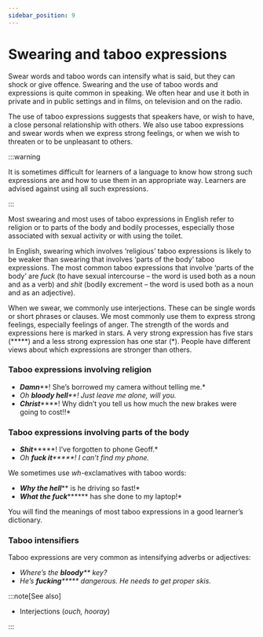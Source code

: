 ```yaml
---
sidebar_position: 9
---
```


# Swearing and taboo expressions

Swear words and taboo words can intensify what is said, but they can shock or give offence. Swearing and the use of taboo words and expressions is quite common in speaking. We often hear and use it both in private and in public settings and in films, on television and on the radio.

The use of taboo expressions suggests that speakers have, or wish to have, a close personal relationship with others. We also use taboo expressions and swear words when we express strong feelings, or when we wish to threaten or to be unpleasant to others.

:::warning

It is sometimes difficult for learners of a language to know how strong such expressions are and how to use them in an appropriate way. Learners are advised against using all such expressions.

:::

Most swearing and most uses of taboo expressions in English refer to religion or to parts of the body and bodily processes, especially those associated with sexual activity or with using the toilet.

In English, swearing which involves ‘religious’ taboo expressions is likely to be weaker than swearing that involves ‘parts of the body’ taboo expressions. The most common taboo expressions that involve ‘parts of the body’ are *fuck* (to have sexual intercourse – the word is used both as a noun and as a verb) and *shit* (bodily excrement – the word is used both as a noun and as an adjective).

When we swear, we commonly use interjections. These can be single words or short phrases or clauses. We most commonly use them to express strong feelings, especially feelings of anger. The strength of the words and expressions here is marked in stars. A very strong expression has five stars (\*\*\*\*\*) and a less strong expression has one star (\*). People have different views about which expressions are stronger than others.

### Taboo expressions involving religion

- ***Damn****\*! She’s borrowed my camera without telling me.*
- *Oh **bloody hell**\*\*! Just leave me alone, will you.*
- ***Christ****\*\*\*! Why didn’t you tell us how much the new brakes were going to cost!!*

### Taboo expressions involving parts of the body

- ***Shit****\*\*\*\*! I’ve forgotten to phone Geoff.*
- *Oh **fuck it**\*\*\*\*\*! I can’t find my phone.*

We sometimes use *wh*\-exclamatives with taboo words:

- ***Why the hell****\* is he driving so fast!*
- ***What the fuck****\*\*\*\*\* has she done to my laptop!*

You will find the meanings of most taboo expressions in a good learner’s dictionary.

### Taboo intensifiers

Taboo expressions are very common as intensifying adverbs or adjectives:

- *Where’s the **bloody**\*\* key?*
- *He’s **fucking**\*\*\*\*\* dangerous. He needs to get proper skis.*

:::note[See also]

- Interjections (*ouch, hooray*)

:::

